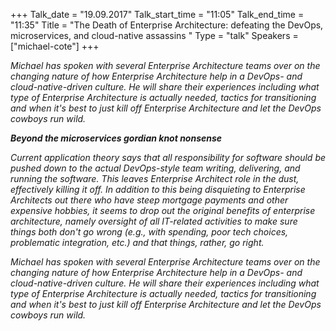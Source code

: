 +++
Talk_date = "19.09.2017"
Talk_start_time = "11:05"
Talk_end_time = "11:35"
Title = "The Death of Enterprise Architecture: defeating the DevOps, microservices, and cloud-native assassins "
Type = "talk"
Speakers = ["michael-cote"]
+++

<p><em>Michael has spoken with several Enterprise Architecture teams over on the changing nature of how Enterprise Architecture help in a DevOps- and cloud-native-driven culture. He will share their experiences including what type of Enterprise Architecture is actually needed, tactics for transitioning and when it's best to just kill off Enterprise Architecture and let the DevOps cowboys run wild.</p>

<p><strong>Beyond the microservices gordian knot nonsense</strong></p>

<p>Current application theory says that all responsibility for software should be pushed down to the actual DevOps-style team writing, delivering, and running the software. This leaves Enterprise Architect role in the dust, effectively killing it off. In addition to this being disquieting to Enterprise Architects out there who have steep mortgage payments and other expensive hobbies, it seems to drop out the original benefits of enterprise architecture, namely oversight of all IT-related activities to make sure things both don't go wrong (e.g., with spending, poor tech choices, problematic integration, etc.) and that things, rather, go right.</p>

<p>Michael has spoken with several Enterprise Architecture teams over on the changing nature of how Enterprise Architecture help in a DevOps- and cloud-native-driven culture. He will share their experiences including what type of Enterprise Architecture is actually needed, tactics for transitioning and when it's best to just kill off Enterprise Architecture and let the DevOps cowboys run wild.</p>